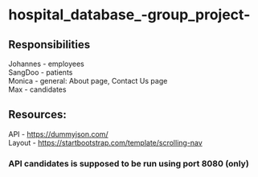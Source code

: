 # hospital_database_-group_project-

## Responsibilities  
  
Johannes - employees  
SangDoo - patients  
Monica - general: About page, Contact Us page  
Max - candidates  
  
## Resources:  
  
API - https://dummyjson.com/  
Layout - https://startbootstrap.com/template/scrolling-nav  


  
### API candidates is supposed to be run using port 8080 (only)  
  